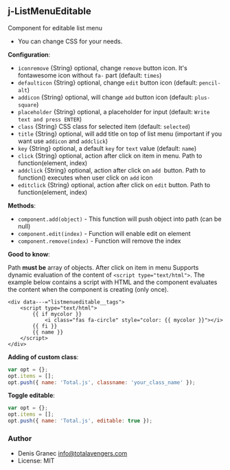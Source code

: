 ## j-ListMenuEditable

Component for editable list menu

- You can change CSS for your needs.

__Configuration__:

- `iconremove` {String} optional, change `remove` button icon. It's fontawesome icon without `fa-` part (default: `times`)
- `defaulticon` {String} optional, change `edit` button icon (default: `pencil-alt`)
- `addicon` {String} optional, will change `add` button icon (default: `plus-square`)
- `placeholder` {String} optional, a placeholder for input (default: `Write text and press ENTER`)
- `class` {String} CSS class for selected item (default: `selected`)
- `title` {String} optional, will add title on top of list menu (important if you want use `addicon` and `addclick`)
- `key` {String} optional, a default `key` for `text` value (default: `name`)
- `click` {String} optional, action after click on item in menu. Path to function(element, index)
- `addclick` {String} optional, action after click on `add `button. Path to function() executes when user click on `add` icon
- `editclick` {String} optional, action after click on `edit` button. Path to function(element, index)

__Methods__:

- `component.add(object)` - This function will push object into path (can be null)
- `component.edit(index)` - Function will enable edit on element
- `component.remove(index)` - Function will remove the index

__Good to know__:

Path __must be__ array of objects. After click on item in menu
Supports dynamic evaluation of the content of `<script type="text/html">`. The example below contains a script with HTML and the component evaluates the content when the component is creating (only once).
```
<div data---="listmenueditable__tags">
	<script type="text/html">
		{{ if mycolor }}
			<i class="fas fa-circle" style="color: {{ mycolor }}"></i>
		{{ fi }}
		{{ name }}
	</script>
</div>
```

__Adding of custom class__:

```javascript
var opt = {};
opt.items = [];
opt.push({ name: 'Total.js', classname: 'your_class_name' });
```

__Toggle editable__:

```javascript
var opt = {};
opt.items = [];
opt.push({ name: 'Total.js', editable: true });
```

### Author

- Denis Granec <info@totalavengers.com>
- License: MIT